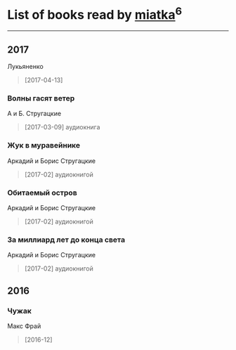 # List of books read by [miatka](http://vk.com/id35140437)<sup>6</sup>
---

## 2017

Лукьяненко
> [2017-04-13] 


### Волны гасят ветер
А и Б. Стругацкие
> [2017-03-09] аудиокнига


### Жук в муравейнике
Аркадий и Борис Стругацкие
> [2017-02] аудиокнигой


### Обитаемый остров
Аркадий и Борис Стругацкие
> [2017-02] аудиокнигой


### За миллиард лет до конца света
Аркадий и Борис Стругацкие
> [2017-02] аудиокнигой



## 2016

### Чужак
Макс Фрай
> [2016-12] 



